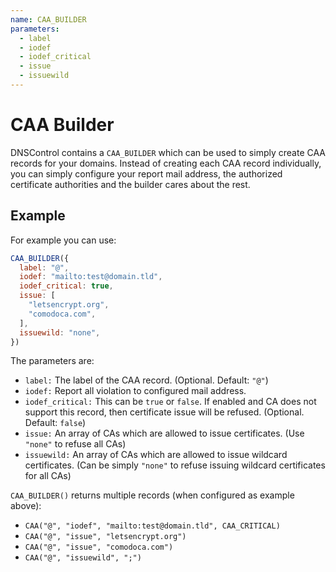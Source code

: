 ```yaml
---
name: CAA_BUILDER
parameters:
  - label
  - iodef
  - iodef_critical
  - issue
  - issuewild
---
```


# CAA Builder

DNSControl contains a `CAA_BUILDER` which can be used to simply create
CAA records for your domains. Instead of creating each CAA record
individually, you can simply configure your report mail address, the
authorized certificate authorities and the builder cares about the rest.

## Example

For example you can use:

```js
CAA_BUILDER({
  label: "@",
  iodef: "mailto:test@domain.tld",
  iodef_critical: true,
  issue: [
    "letsencrypt.org",
    "comodoca.com",
  ],
  issuewild: "none",
})
```

The parameters are:

* `label:` The label of the CAA record. (Optional. Default: `"@"`)
* `iodef:` Report all violation to configured mail address.
* `iodef_critical:` This can be `true` or `false`. If enabled and CA does not support this record, then certificate issue will be refused. (Optional. Default: `false`)
* `issue:` An array of CAs which are allowed to issue certificates. (Use `"none"` to refuse all CAs)
* `issuewild:` An array of CAs which are allowed to issue wildcard certificates. (Can be simply `"none"` to refuse issuing wildcard certificates for all CAs)

`CAA_BUILDER()` returns multiple records (when configured as example above):

  * `CAA("@", "iodef", "mailto:test@domain.tld", CAA_CRITICAL)`
  * `CAA("@", "issue", "letsencrypt.org")`
  * `CAA("@", "issue", "comodoca.com")`
  * `CAA("@", "issuewild", ";")`
```
